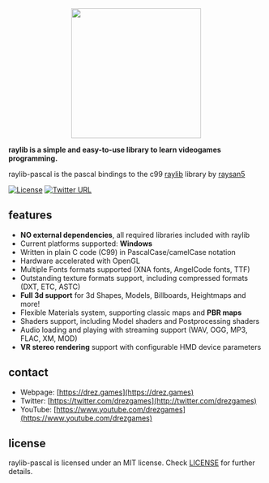 <center><img src="https://github.com/drezgames/raylib-pascal/blob/master/logo/logo_256x256.png" width=256></center>

**raylib is a simple and easy-to-use library to learn videogames programming.**

raylib-pascal is the pascal bindings to the c99 [raylib](https://github.com/raysan5/raylib) library by [raysan5](https://github.com/raysan5)

[![License](https://img.shields.io/github/license/mashape/apistatus.svg)](LICENSE.md)
[![Twitter URL](https://img.shields.io/twitter/url/http/shields.io.svg?style=social&label=Follow)](https://twitter.com/drezgames)

features
--------
  - **NO external dependencies**, all required libraries included with raylib
  - Current platforms supported: **Windows**
  - Written in plain C code (C99) in PascalCase/camelCase notation
  - Hardware accelerated with OpenGL
  - Multiple Fonts formats supported (XNA fonts, AngelCode fonts, TTF)
  - Outstanding texture formats support, including compressed formats (DXT, ETC, ASTC)
  - **Full 3d support** for 3d Shapes, Models, Billboards, Heightmaps and more! 
  - Flexible Materials system, supporting classic maps and **PBR maps**
  - Shaders support, including Model shaders and Postprocessing shaders
  - Audio loading and playing with streaming support (WAV, OGG, MP3, FLAC, XM, MOD)
  - **VR stereo rendering** support with configurable HMD device parameters

contact
-------

   * Webpage: [https://drez.games](https://drez.games)
   * Twitter: [https://twitter.com/drezgames](http://twitter.com/drezgames)
   * YouTube: [https://www.youtube.com/drezgames](https://www.youtube.com/drezgames)

license
-------

raylib-pascal is licensed under an MIT license. Check [LICENSE](LICENSE.md) for further details.

